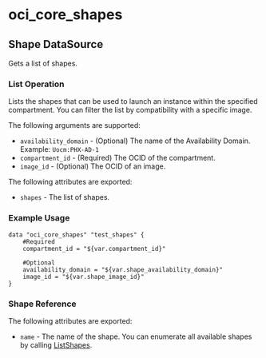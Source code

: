 
# oci_core_shapes

## Shape DataSource

Gets a list of shapes.

### List Operation
Lists the shapes that can be used to launch an instance within the specified compartment. You can
filter the list by compatibility with a specific image.

The following arguments are supported:

* `availability_domain` - (Optional) The name of the Availability Domain.  Example: `Uocm:PHX-AD-1` 
* `compartment_id` - (Required) The OCID of the compartment.
* `image_id` - (Optional) The OCID of an image.


The following attributes are exported:

* `shapes` - The list of shapes.

### Example Usage

```hcl
data "oci_core_shapes" "test_shapes" {
	#Required
	compartment_id = "${var.compartment_id}"

	#Optional
	availability_domain = "${var.shape_availability_domain}"
	image_id = "${var.shape_image_id}"
}
```
### Shape Reference

The following attributes are exported:

* `name` - The name of the shape. You can enumerate all available shapes by calling [ListShapes](https://docs.us-phoenix-1.oraclecloud.com/api/#/en/iaas/20160918/Shape/ListShapes). 
